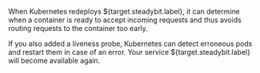 When Kubernetes redeploys ${target.steadybit.label}, it can determine when a container is ready to accept incoming requests and thus avoids routing requests to the container too early.

If you also added a liveness probe, Kubernetes can detect erroneous pods and restart them in case of an error. Your service ${target.steadybit.label} will become available again.
